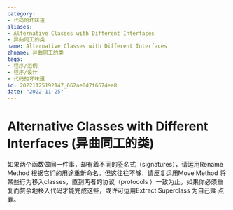 ```yaml
---
category:
- 代码的坏味道
aliases:
- Alternative Classes with Different Interfaces
- 异曲同工的类
name: Alternative Classes with Different Interfaces
zhname: 异曲同工的类
tags:
- 程序/范例
- 程序/设计
- 代码的坏味道
id: 20221125192147_662ae0d7f6674ea8
date: "2022-11-25"
---
```


# Alternative Classes with Different Interfaces (异曲同工的类)

如果两个函数做同一件事，却有着不同的签名式（signatures），请运用Rename Method 根据它们的用途重新命名。但这往往不够，请反复运用Move Method 将某些行为移入classes，直到两者的协议（protocols ）一致为止。如果你必须重复而赘余地移入代码才能完成这些，或许可运用Extract Superclass 为自己赎 点罪。
